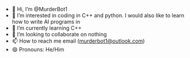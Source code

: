- 👋 Hi, I’m @MurderBot1
- 👀 I’m interested in coding in C++ and python. I would also like to learn how to write AI programs in
- 🌱 I’m currently learning C++
- 💞️ I’m looking to collaborate on nothing
- 📫 How to reach me email (murderbot1@outlook.com)
- 😄 Pronouns: He/Him

<!---
MurderBot1/MurderBot1 is a ✨ special ✨ repository because its `README.md` (this file) appears on your GitHub profile.
You can click the Preview link to take a look at your changes.
--->
